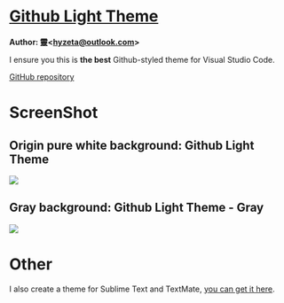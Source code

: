 # [Github Light Theme](https://marketplace.visualstudio.com/items?itemName=Hyzeta.vscode-theme-github-light)

**Author: 靈<<hyzeta@outlook.com>>**

I ensure you this is **the best** Github-styled theme for Visual Studio Code.

[GitHub repository](https://github.com/Hyzeta/vscode-theme-github-light)

# ScreenShot

## Origin pure white background: Github Light Theme

![](https://github.com/Hyzeta/resources/raw/master/vscode-github-theme/github-theme-0.png)

## Gray background: Github Light Theme - Gray

![](https://github.com/Hyzeta/resources/raw/master/vscode-github-theme/github-theme-1.png)

# Other

I also create a theme for Sublime Text and TextMate, [you can get it here](https://github.com/Hyzeta/sublime-theme-github-light).